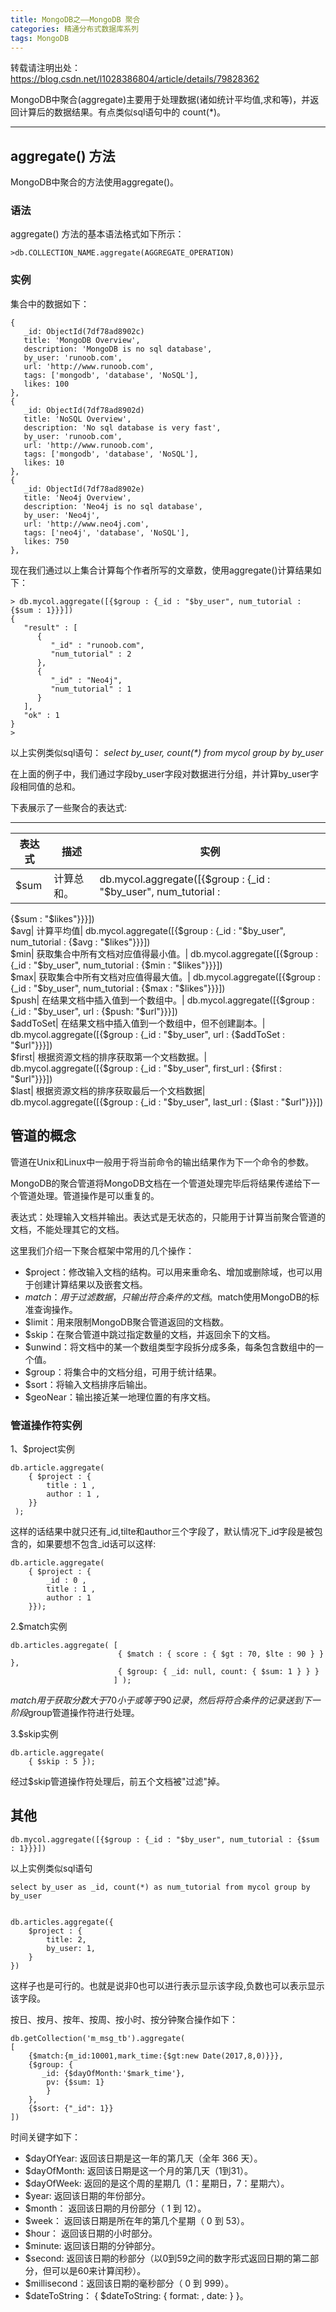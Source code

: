 ```yaml
---
title: MongoDB之——MongoDB 聚合
categories: 精通分布式数据库系列
tags: MongoDB
---
```

转载请注明出处：https://blog.csdn.net/l1028386804/article/details/79828362  

MongoDB中聚合(aggregate)主要用于处理数据(诸如统计平均值,求和等)，并返回计算后的数据结果。有点类似sql语句中的 count(*)。

* * *

## aggregate() 方法

MongoDB中聚合的方法使用aggregate()。

### 语法

aggregate() 方法的基本语法格式如下所示：

    
    
    >db.COLLECTION_NAME.aggregate(AGGREGATE_OPERATION)

### 实例

集合中的数据如下：

    
    
    {
       _id: ObjectId(7df78ad8902c)
       title: 'MongoDB Overview', 
       description: 'MongoDB is no sql database',
       by_user: 'runoob.com',
       url: 'http://www.runoob.com',
       tags: ['mongodb', 'database', 'NoSQL'],
       likes: 100
    },
    {
       _id: ObjectId(7df78ad8902d)
       title: 'NoSQL Overview', 
       description: 'No sql database is very fast',
       by_user: 'runoob.com',
       url: 'http://www.runoob.com',
       tags: ['mongodb', 'database', 'NoSQL'],
       likes: 10
    },
    {
       _id: ObjectId(7df78ad8902e)
       title: 'Neo4j Overview', 
       description: 'Neo4j is no sql database',
       by_user: 'Neo4j',
       url: 'http://www.neo4j.com',
       tags: ['neo4j', 'database', 'NoSQL'],
       likes: 750
    },

现在我们通过以上集合计算每个作者所写的文章数，使用aggregate()计算结果如下：  

    
    
    > db.mycol.aggregate([{$group : {_id : "$by_user", num_tutorial : {$sum : 1}}}])
    {
       "result" : [
          {
             "_id" : "runoob.com",
             "num_tutorial" : 2
          },
          {
             "_id" : "Neo4j",
             "num_tutorial" : 1
          }
       ],
       "ok" : 1
    }
    >

以上实例类似sql语句： _select by_user, count(*) from mycol group by by_user_

在上面的例子中，我们通过字段by_user字段对数据进行分组，并计算by_user字段相同值的总和。

下表展示了一些聚合的表达式:

* * *

表达式| 描述| 实例  
---|---|---  
$sum| 计算总和。| db.mycol.aggregate([{$group : {_id : "$by_user", num_tutorial :
{$sum : "$likes"}}}])  
$avg| 计算平均值| db.mycol.aggregate([{$group : {_id : "$by_user", num_tutorial :
{$avg : "$likes"}}}])  
$min| 获取集合中所有文档对应值得最小值。| db.mycol.aggregate([{$group : {_id : "$by_user",
num_tutorial : {$min : "$likes"}}}])  
$max| 获取集合中所有文档对应值得最大值。| db.mycol.aggregate([{$group : {_id : "$by_user",
num_tutorial : {$max : "$likes"}}}])  
$push| 在结果文档中插入值到一个数组中。| db.mycol.aggregate([{$group : {_id : "$by_user", url
: {$push: "$url"}}}])  
$addToSet| 在结果文档中插入值到一个数组中，但不创建副本。| db.mycol.aggregate([{$group : {_id :
"$by_user", url : {$addToSet : "$url"}}}])  
$first| 根据资源文档的排序获取第一个文档数据。| db.mycol.aggregate([{$group : {_id : "$by_user",
first_url : {$first : "$url"}}}])  
$last| 根据资源文档的排序获取最后一个文档数据| db.mycol.aggregate([{$group : {_id : "$by_user",
last_url : {$last : "$url"}}}])  
  
## 管道的概念

管道在Unix和Linux中一般用于将当前命令的输出结果作为下一个命令的参数。

MongoDB的聚合管道将MongoDB文档在一个管道处理完毕后将结果传递给下一个管道处理。管道操作是可以重复的。

表达式：处理输入文档并输出。表达式是无状态的，只能用于计算当前聚合管道的文档，不能处理其它的文档。

这里我们介绍一下聚合框架中常用的几个操作：

  * $project：修改输入文档的结构。可以用来重命名、增加或删除域，也可以用于创建计算结果以及嵌套文档。
  * $match：用于过滤数据，只输出符合条件的文档。$match使用MongoDB的标准查询操作。
  * $limit：用来限制MongoDB聚合管道返回的文档数。
  * $skip：在聚合管道中跳过指定数量的文档，并返回余下的文档。
  * $unwind：将文档中的某一个数组类型字段拆分成多条，每条包含数组中的一个值。
  * $group：将集合中的文档分组，可用于统计结果。
  * $sort：将输入文档排序后输出。
  * $geoNear：输出接近某一地理位置的有序文档。

### 管道操作符实例

1、$project实例

    
    
    db.article.aggregate(
        { $project : {
            title : 1 ,
            author : 1 ,
        }}
     );

这样的话结果中就只还有_id,tilte和author三个字段了，默认情况下_id字段是被包含的，如果要想不包含_id话可以这样:  

    
    
    db.article.aggregate(
        { $project : {
            _id : 0 ,
            title : 1 ,
            author : 1
        }});

2.$match实例  

    
    
    db.articles.aggregate( [
                            { $match : { score : { $gt : 70, $lte : 90 } } },
                            { $group: { _id: null, count: { $sum: 1 } } }
                           ] );

$match用于获取分数大于70小于或等于90记录，然后将符合条件的记录送到下一阶段$group管道操作符进行处理。

3.$skip实例

    
    
    db.article.aggregate(
        { $skip : 5 });

经过$skip管道操作符处理后，前五个文档被"过滤"掉。  

## 其他

    
    
    db.mycol.aggregate([{$group : {_id : "$by_user", num_tutorial : {$sum : 1}}}])

以上实例类似sql语句  

    
    
    select by_user as _id, count(*) as num_tutorial from mycol group by by_user
    
    
    db.articles.aggregate({
        $project : {
            title: 2,
            by_user: 1,
        }
    })

这样子也是可行的。也就是说非0也可以进行表示显示该字段,负数也可以表示显示该字段。  

  

按日、按月、按年、按周、按小时、按分钟聚合操作如下：  

    
    
    db.getCollection('m_msg_tb').aggregate(
    [
        {$match:{m_id:10001,mark_time:{$gt:new Date(2017,8,0)}}},
        {$group: {
           _id: {$dayOfMonth:'$mark_time'},
            pv: {$sum: 1}
            }
        },
        {$sort: {"_id": 1}}
    ])

时间关键字如下：

  * $dayOfYear: 返回该日期是这一年的第几天（全年 366 天）。
  * $dayOfMonth: 返回该日期是这一个月的第几天（1到31）。
  * $dayOfWeek: 返回的是这个周的星期几（1：星期日，7：星期六）。
  * $year: 返回该日期的年份部分。
  * $month： 返回该日期的月份部分（ 1 到 12）。
  * $week： 返回该日期是所在年的第几个星期（ 0 到 53）。
  * $hour： 返回该日期的小时部分。
  * $minute: 返回该日期的分钟部分。
  * $second: 返回该日期的秒部分（以0到59之间的数字形式返回日期的第二部分，但可以是60来计算闰秒）。
  * $millisecond：返回该日期的毫秒部分（ 0 到 999）。
  * $dateToString： { $dateToString: { format: , date: } }。

  


